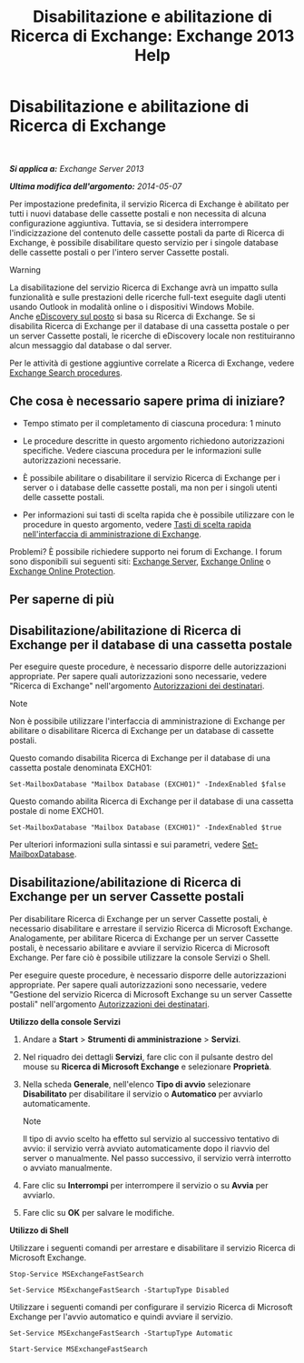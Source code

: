 ﻿---
title: 'Disabilitazione e abilitazione di Ricerca di Exchange: Exchange 2013 Help'
TOCTitle: Disabilitazione e abilitazione di Ricerca di Exchange
ms:assetid: 195b25be-53fb-4215-90a5-04340d640bcc
ms:mtpsurl: https://technet.microsoft.com/it-it/library/Aa996416(v=EXCHG.150)
ms:contentKeyID: 52063048
ms.date: 05/22/2018
mtps_version: v=EXCHG.150
ms.translationtype: MT
---

# Disabilitazione e abilitazione di Ricerca di Exchange

 

_**Si applica a:** Exchange Server 2013_

_**Ultima modifica dell'argomento:** 2014-05-07_

Per impostazione predefinita, il servizio Ricerca di Exchange è abilitato per tutti i nuovi database delle cassette postali e non necessita di alcuna configurazione aggiuntiva. Tuttavia, se si desidera interrompere l'indicizzazione del contenuto delle cassette postali da parte di Ricerca di Exchange, è possibile disabilitare questo servizio per i singole database delle cassette postali o per l'intero server Cassette postali.


> [!WARNING]
> La disabilitazione del servizio Ricerca di Exchange avrà un impatto sulla funzionalità e sulle prestazioni delle ricerche full-text eseguite dagli utenti usando Outlook in modalità online o i dispositivi Windows Mobile.<BR>Anche <A href="https://docs.microsoft.com/it-it/exchange/security-and-compliance/in-place-ediscovery/in-place-ediscovery">eDiscovery sul posto</A> si basa su Ricerca di Exchange. Se si disabilita&nbsp;Ricerca di Exchange per il database di una cassetta postale o per un server Cassette postali, le ricerche di eDiscovery locale non restituiranno alcun messaggio dal database o dal server.



Per le attività di gestione aggiuntive correlate a Ricerca di Exchange, vedere [Exchange Search procedures](exchange-search-procedures-exchange-2013-help.md).

## Che cosa è necessario sapere prima di iniziare?

  - Tempo stimato per il completamento di ciascuna procedura: 1 minuto

  - Le procedure descritte in questo argomento richiedono autorizzazioni specifiche. Vedere ciascuna procedura per le informazioni sulle autorizzazioni necessarie.

  - È possibile abilitare o disabilitare il servizio Ricerca di Exchange per i server o i database delle cassette postali, ma non per i singoli utenti delle cassette postali.

  - Per informazioni sui tasti di scelta rapida che è possibile utilizzare con le procedure in questo argomento, vedere [Tasti di scelta rapida nell'interfaccia di amministrazione di Exchange](keyboard-shortcuts-in-the-exchange-admin-center-exchange-online-protection-help.md).

Problemi? È possibile richiedere supporto nei forum di Exchange. I forum sono disponibili sui seguenti siti: [Exchange Server](https://go.microsoft.com/fwlink/p/?linkid=60612), [Exchange Online](https://go.microsoft.com/fwlink/p/?linkid=267542) o [Exchange Online Protection](https://go.microsoft.com/fwlink/p/?linkid=285351).

## Per saperne di più

## Disabilitazione/abilitazione di Ricerca di Exchange per il database di una cassetta postale

Per eseguire queste procedure, è necessario disporre delle autorizzazioni appropriate. Per sapere quali autorizzazioni sono necessarie, vedere "Ricerca di Exchange" nell'argomento [Autorizzazioni dei destinatari](recipients-permissions-exchange-2013-help.md).


> [!NOTE]
> Non è possibile utilizzare l'interfaccia di amministrazione di Exchange per abilitare o disabilitare Ricerca di Exchange per un database di cassette postali.



Questo comando disabilita Ricerca di Exchange per il database di una cassetta postale denominata EXCH01:

    Set-MailboxDatabase "Mailbox Database (EXCH01)" -IndexEnabled $false

Questo comando abilita Ricerca di Exchange per il database di una cassetta postale di nome EXCH01.

    Set-MailboxDatabase "Mailbox Database (EXCH01)" -IndexEnabled $true

Per ulteriori informazioni sulla sintassi e sui parametri, vedere [Set-MailboxDatabase](https://technet.microsoft.com/it-it/library/bb123971\(v=exchg.150\)).

## Disabilitazione/abilitazione di Ricerca di Exchange per un server Cassette postali

Per disabilitare Ricerca di Exchange per un server Cassette postali, è necessario disabilitare e arrestare il servizio Ricerca di Microsoft Exchange. Analogamente, per abilitare Ricerca di Exchange per un server Cassette postali, è necessario abilitare e avviare il servizio Ricerca di Microsoft Exchange. Per fare ciò è possibile utilizzare la console Servizi o Shell.

Per eseguire queste procedure, è necessario disporre delle autorizzazioni appropriate. Per sapere quali autorizzazioni sono necessarie, vedere "Gestione del servizio Ricerca di Microsoft Exchange su un server Cassette postali" nell'argomento [Autorizzazioni dei destinatari](recipients-permissions-exchange-2013-help.md).

**Utilizzo della console Servizi**

1.  Andare a **Start** \> **Strumenti di amministrazione** \> **Servizi**.

2.  Nel riquadro dei dettagli **Servizi**, fare clic con il pulsante destro del mouse su **Ricerca di Microsoft Exchange** e selezionare **Proprietà**.

3.  Nella scheda **Generale**, nell'elenco **Tipo di avvio** selezionare **Disabilitato** per disabilitare il servizio o **Automatico** per avviarlo automaticamente.
    

    > [!NOTE]
    > Il tipo di avvio scelto ha effetto sul servizio al successivo tentativo di avvio: il servizio verrà avviato automaticamente dopo il riavvio del server o manualmente. Nel passo successivo, il servizio verrà interrotto o avviato manualmente.



4.  Fare clic su **Interrompi** per interrompere il servizio o su **Avvia** per avviarlo.

5.  Fare clic su **OK** per salvare le modifiche.

**Utilizzo di Shell**

Utilizzare i seguenti comandi per arrestare e disabilitare il servizio Ricerca di Microsoft Exchange.
```
Stop-Service MSExchangeFastSearch
```
```
Set-Service MSExchangeFastSearch -StartupType Disabled
```

Utilizzare i seguenti comandi per configurare il servizio Ricerca di Microsoft Exchange per l'avvio automatico e quindi avviare il servizio.
```
Set-Service MSExchangeFastSearch -StartupType Automatic
```
```
Start-Service MSExchangeFastSearch
```
